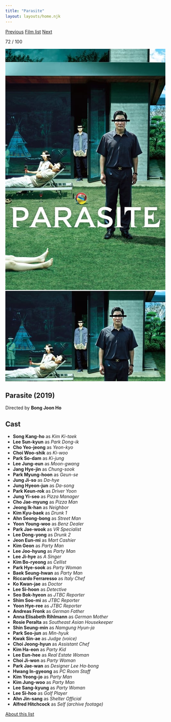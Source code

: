 ```yaml
---
title: "Parasite"
layout: layouts/home.njk
---
```


<nav class="films">
  <a class="prev" href="../sink-or-swim">Previous</a>
  <a href="../">Film list</a>
  <a class="next" href="../portrait-of-a-lady-on-fire">Next</a>
</nav>

<p>72 / 100</p>

<article class="film">
  <img class="poster" src="../films/posters/parasite.jpg" alt="">
  <img class="backdrop" src="../films/backdrops/parasite.jpg" alt="">

  <h1>Parasite (2019)</h1>

  <p class="director">
    Directed by <strong>Bong Joon Ho</strong>
  </p>


  <h2>
    Cast
  </h2>
  <ul>
    <li><strong>Song Kang-ho</strong> as <em>Kim Ki-taek</em></li>
<li><strong>Lee Sun-kyun</strong> as <em>Park Dong-ik</em></li>
<li><strong>Cho Yeo-jeong</strong> as <em>Yeon-kyo</em></li>
<li><strong>Choi Woo-shik</strong> as <em>Ki-woo</em></li>
<li><strong>Park So-dam</strong> as <em>Ki-jung</em></li>
<li><strong>Lee Jung-eun</strong> as <em>Moon-gwang</em></li>
<li><strong>Jang Hye-jin</strong> as <em>Chung-sook</em></li>
<li><strong>Park Myung-hoon</strong> as <em>Geun-se</em></li>
<li><strong>Jung Ji-so</strong> as <em>Da-hye</em></li>
<li><strong>Jung Hyeon-jun</strong> as <em>Da-song</em></li>
<li><strong>Park Keun-rok</strong> as <em>Driver Yoon</em></li>
<li><strong>Jung Yi-seo</strong> as <em>Pizza Manager</em></li>
<li><strong>Cho Jae-myung</strong> as <em>Pizza Man</em></li>
<li><strong>Jeong Ik-han</strong> as <em>Neighbor</em></li>
<li><strong>Kim Kyu-baek</strong> as <em>Drunk 1</em></li>
<li><strong>Ahn Seong-bong</strong> as <em>Street Man</em></li>
<li><strong>Yoon Young-woo</strong> as <em>Benz Dealer</em></li>
<li><strong>Park Jae-wook</strong> as <em>VR Specialist</em></li>
<li><strong>Lee Dong-yong</strong> as <em>Drunk 2</em></li>
<li><strong>Jeon Eun-mi</strong> as <em>Mart Cashier</em></li>
<li><strong>Kim Geon</strong> as <em>Party Man</em></li>
<li><strong>Lee Joo-hyung</strong> as <em>Party Man</em></li>
<li><strong>Lee Ji-hye</strong> as <em>A Singer</em></li>
<li><strong>Kim Bo-ryeong</strong> as <em>Cellist</em></li>
<li><strong>Park Hye-sook</strong> as <em>Party Woman</em></li>
<li><strong>Baek Seung-hwan</strong> as <em>Party Man</em></li>
<li><strong>Riccardo Ferraresso</strong> as <em>Italy Chef</em></li>
<li><strong>Ko Kwan-jae</strong> as <em>Doctor</em></li>
<li><strong>Lee Si-hoon</strong> as <em>Detective</em></li>
<li><strong>Seo Bok-hyeon</strong> as <em>JTBC Reporter</em></li>
<li><strong>Shim Soo-mi</strong> as <em>JTBC Reporter</em></li>
<li><strong>Yoon Hye-ree</strong> as <em>JTBC Reporter</em></li>
<li><strong>Andreas Fronk</strong> as <em>German Father</em></li>
<li><strong>Anna Elisabeth Rihlmann</strong> as <em>German Mother</em></li>
<li><strong>Rosie Peralta</strong> as <em>Southeast Asian Housekeeper</em></li>
<li><strong>Shin Seung-min</strong> as <em>Namgung Hyun-ja</em></li>
<li><strong>Park Seo-jun</strong> as <em>Min-hyuk</em></li>
<li><strong>Kwak Sin-ae</strong> as <em>Judge (voice)</em></li>
<li><strong>Choi Jeong-hyun</strong> as <em>Assistant Chef</em></li>
<li><strong>Kim Ha-eon</strong> as <em>Party Kid</em></li>
<li><strong>Lee Eun-hee</strong> as <em>Real Estate Woman</em></li>
<li><strong>Choi Ji-won</strong> as <em>Party Woman</em></li>
<li><strong>Park Jae-wan</strong> as <em>Designer Lee Ha-bong</em></li>
<li><strong>Hwang In-gyeong</strong> as <em>PC Room Staff</em></li>
<li><strong>Kim Yeong-jo</strong> as <em>Party Man</em></li>
<li><strong>Kim Jung-woo</strong> as <em>Party Man</em></li>
<li><strong>Lee Sang-kyung</strong> as <em>Party Woman</em></li>
<li><strong>Lee Si-hoo</strong> as <em>Golf Player</em></li>
<li><strong>Ahn Jin-sang</strong> as <em>Shelter Official</em></li>
<li><strong>Alfred Hitchcock</strong> as <em>Self (archive footage)</em></li>
  </ul>
</article>
<footer>
  <a href="../about">About this list</a>
</footer>
